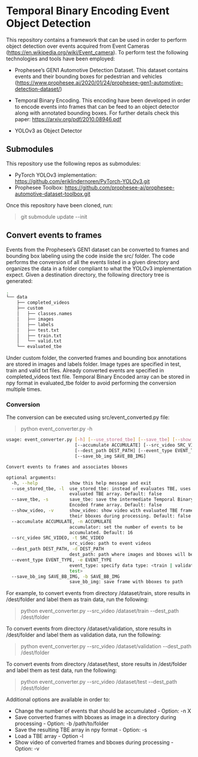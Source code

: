 # Temporal Binary Encoding Event Object Detection

This repository contains a framework that can be used in order to perform object detection over events acquired from Event Cameras (https://en.wikipedia.org/wiki/Event_camera).
To perform test the following technologies and tools have been employed:

* Prophesee’s GEN1 Automotive Detection Dataset. This dataset contains events and their bounding boxes for pedestrian and vehicles (https://www.prophesee.ai/2020/01/24/prophesee-gen1-automotive-detection-dataset/)

* Temporal Binary Encoding. This encoding have been developed in order to encode events into frames that can be feed to an object detector along with annotated bounding boxes. For further details check this paper: https://arxiv.org/pdf/2010.08946.pdf

* YOLOv3 as Object Detector

## Submodules

This repository use the following repos as submodules:
* PyTorch YOLOv3 implementation: https://github.com/eriklindernoren/PyTorch-YOLOv3.git
* Prophesee Toolbox: https://github.com/prophesee-ai/prophesee-automotive-dataset-toolbox.git

Once this repository have been cloned, run:
> git submodule update --init

## Convert events to frames

Events from the Prophesee’s GEN1 dataset can be converted to frames and bounding box labeling using the code inside the src/ folder. The code performs the conversion of all the events listed in a given directory and organizes the data in a folder compliant to what the YOLOv3 implementation expect. Given a destination directory, the following directory tree is generated:
``` bash
.
└── data
    ├── completed_videos
    ├── custom
    │   ├── classes.names
    │   ├── images
    │   ├── labels
    │   ├── test.txt
    │   ├── train.txt
    │   └── valid.txt
    └── evaluated_tbe

``` 

Under custom folder, the converted frames and bounding box annotations are stored in images and labels folder. Image types are specified in test, train and valid txt files. Already converted events are specified in completed_videos text file. Temporal Binary Encoded array can be stored in npy format in evaluated_tbe folder to avoid performing the conversion multiple times. 

### Conversion

The conversion can be executed using src/event_converted.py file:
> python event_converter.py -h
``` bash
usage: event_converter.py [-h] [--use_stored_tbe] [--save_tbe] [--show_video]
                          [--accumulate ACCUMULATE] [--src_video SRC_VIDEO]
                          [--dest_path DEST_PATH] [--event_type EVENT_TYPE]
                          [--save_bb_img SAVE_BB_IMG]

Convert events to frames and associates bboxes

optional arguments:
  -h, --help            show this help message and exit
  --use_stored_tbe, -l  use_stored_tbe: instead of evaluates TBE, uses pre-
                        evaluated TBE array. Default: false
  --save_tbe, -s        save_tbe: save the intermediate Temporal Binary
                        Encoded frame array. Default: false
  --show_video, -v      show_video: show video with evaluated TBE frames and
                        their bboxes during processing. Default: false
  --accumulate ACCUMULATE, -n ACCUMULATE
                        accumulator: set the number of events to be
                        accumulated. Default: 16
  --src_video SRC_VIDEO, -t SRC_VIDEO
                        src_video: path to event videos
  --dest_path DEST_PATH, -d DEST_PATH
                        dest_path: path where images and bboxes will be stored
  --event_type EVENT_TYPE, -e EVENT_TYPE
                        event_type: specify data type: <train | validation |
                        test>
  --save_bb_img SAVE_BB_IMG, -b SAVE_BB_IMG
                        save_bb_img: save frame with bboxes to path
```

For example, to convert events from directory /dataset/train, store results in /dest/folder and label them as train data, run the following:
> python event_converter.py --src_video /dataset/train --dest_path /dest/folder

To convert events from directory /dataset/validation, store results in /dest/folder and label them as validation data, run the following:
> python event_converter.py --src_video /dataset/validation --dest_path /dest/folder

To convert events from directory /dataset/test, store results in /dest/folder and label them as test data, run the following:
> python event_converter.py --src_video /dataset/test --dest_path /dest/folder

Additional options are available in order to:
* Change the number of events that should be accumulated - Option: -n X
* Save converted frames with bboxes as image in a directory during processing - Option: -b /path/to/folder
* Save the resulting TBE array in npy format - Option: -s
* Load a TBE array - Option -l
* Show video of converted frames and bboxes during processing - Option: -v
